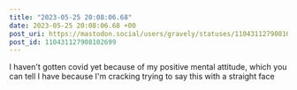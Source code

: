 ```yaml
---
title: "2023-05-25 20:08:06.68"
date: 2023-05-25 20:08:06.68 +00
post_uri: https://mastodon.social/users/gravely/statuses/110431127908102699
post_id: 110431127908102699
---
```

I haven't gotten covid yet because of my positive mental attitude, which you can tell I have because I'm cracking trying to say this with a straight face


